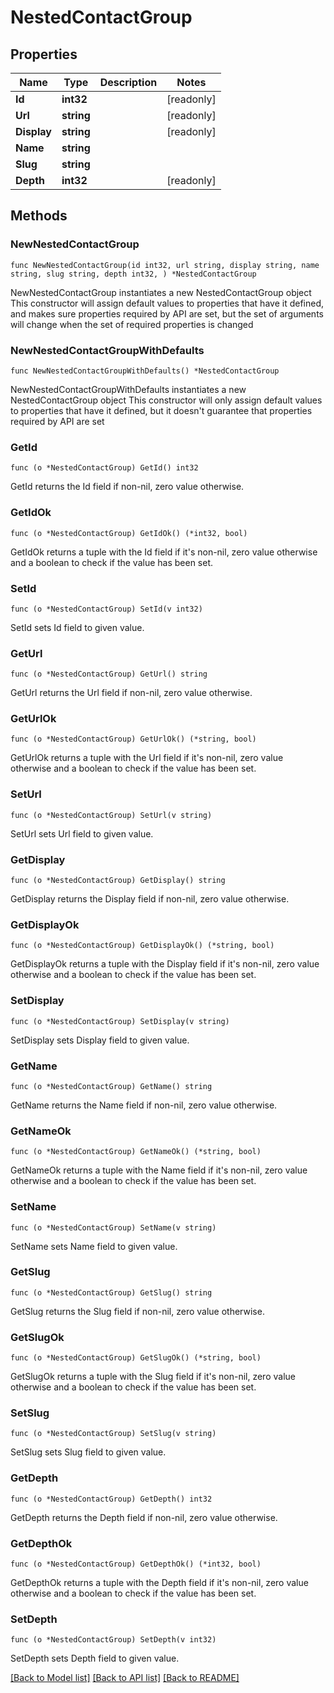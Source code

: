 # NestedContactGroup

## Properties

Name | Type | Description | Notes
------------ | ------------- | ------------- | -------------
**Id** | **int32** |  | [readonly] 
**Url** | **string** |  | [readonly] 
**Display** | **string** |  | [readonly] 
**Name** | **string** |  | 
**Slug** | **string** |  | 
**Depth** | **int32** |  | [readonly] 

## Methods

### NewNestedContactGroup

`func NewNestedContactGroup(id int32, url string, display string, name string, slug string, depth int32, ) *NestedContactGroup`

NewNestedContactGroup instantiates a new NestedContactGroup object
This constructor will assign default values to properties that have it defined,
and makes sure properties required by API are set, but the set of arguments
will change when the set of required properties is changed

### NewNestedContactGroupWithDefaults

`func NewNestedContactGroupWithDefaults() *NestedContactGroup`

NewNestedContactGroupWithDefaults instantiates a new NestedContactGroup object
This constructor will only assign default values to properties that have it defined,
but it doesn't guarantee that properties required by API are set

### GetId

`func (o *NestedContactGroup) GetId() int32`

GetId returns the Id field if non-nil, zero value otherwise.

### GetIdOk

`func (o *NestedContactGroup) GetIdOk() (*int32, bool)`

GetIdOk returns a tuple with the Id field if it's non-nil, zero value otherwise
and a boolean to check if the value has been set.

### SetId

`func (o *NestedContactGroup) SetId(v int32)`

SetId sets Id field to given value.


### GetUrl

`func (o *NestedContactGroup) GetUrl() string`

GetUrl returns the Url field if non-nil, zero value otherwise.

### GetUrlOk

`func (o *NestedContactGroup) GetUrlOk() (*string, bool)`

GetUrlOk returns a tuple with the Url field if it's non-nil, zero value otherwise
and a boolean to check if the value has been set.

### SetUrl

`func (o *NestedContactGroup) SetUrl(v string)`

SetUrl sets Url field to given value.


### GetDisplay

`func (o *NestedContactGroup) GetDisplay() string`

GetDisplay returns the Display field if non-nil, zero value otherwise.

### GetDisplayOk

`func (o *NestedContactGroup) GetDisplayOk() (*string, bool)`

GetDisplayOk returns a tuple with the Display field if it's non-nil, zero value otherwise
and a boolean to check if the value has been set.

### SetDisplay

`func (o *NestedContactGroup) SetDisplay(v string)`

SetDisplay sets Display field to given value.


### GetName

`func (o *NestedContactGroup) GetName() string`

GetName returns the Name field if non-nil, zero value otherwise.

### GetNameOk

`func (o *NestedContactGroup) GetNameOk() (*string, bool)`

GetNameOk returns a tuple with the Name field if it's non-nil, zero value otherwise
and a boolean to check if the value has been set.

### SetName

`func (o *NestedContactGroup) SetName(v string)`

SetName sets Name field to given value.


### GetSlug

`func (o *NestedContactGroup) GetSlug() string`

GetSlug returns the Slug field if non-nil, zero value otherwise.

### GetSlugOk

`func (o *NestedContactGroup) GetSlugOk() (*string, bool)`

GetSlugOk returns a tuple with the Slug field if it's non-nil, zero value otherwise
and a boolean to check if the value has been set.

### SetSlug

`func (o *NestedContactGroup) SetSlug(v string)`

SetSlug sets Slug field to given value.


### GetDepth

`func (o *NestedContactGroup) GetDepth() int32`

GetDepth returns the Depth field if non-nil, zero value otherwise.

### GetDepthOk

`func (o *NestedContactGroup) GetDepthOk() (*int32, bool)`

GetDepthOk returns a tuple with the Depth field if it's non-nil, zero value otherwise
and a boolean to check if the value has been set.

### SetDepth

`func (o *NestedContactGroup) SetDepth(v int32)`

SetDepth sets Depth field to given value.



[[Back to Model list]](../README.md#documentation-for-models) [[Back to API list]](../README.md#documentation-for-api-endpoints) [[Back to README]](../README.md)


